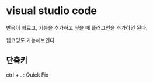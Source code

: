# visual studio code

반응이 빠르고, 기능을 추가하고 싶을 때
플러그인을 추가하면 된다.

웹코딩도 가능해보인다.

## 단축키

ctrl + . : Quick Fix

